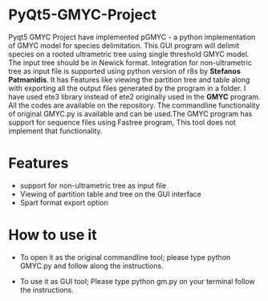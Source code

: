 # PyQt5-GMYC-Project
Pyqt5 GMYC Project have implemented pGMYC - a python implementation of GMYC model for species delimitation. This GUI program will delimit species on a rooted ultrametric tree using single threshold GMYC model. The input tree should be in Newick format. Integration for non-ultrametric tree as input file is supported	using python version of r8s by __Stefanos Patmanidis__. It has Features like viewing the partition tree and table along with exporting all the output files generated by the program in a folder. I have used ete3 library instead of ete2 originally used in the __GMYC__ program.  All the codes are available on the repository. The commandline functionality of original GMYC.py is available and can be used.The GMYC program has support for sequence files using Fastree program, This tool does not implement that functionality.

# Features

* support for non-ultrametric tree as input file
* Viewing of partition table and tree on the GUI interface
* Spart format export option


# How to use it

* To open it as the original commandline tool; please type python GMYC.py and follow along the instructions.

* To use it as GUI tool; Please type python gm.py on your terminal follow the instructions.  

